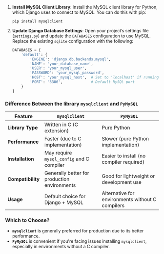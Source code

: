 1. **Install MySQL Client Library**:
   Install the MySQL client library for Python, which Django uses to connect to MySQL. You can do this with pip:

   ```bash
   pip install mysqlclient
   ```

2. **Update Django Database Settings**:
   Open your project’s settings file (`settings.py`) and update the `DATABASES` configuration to use MySQL. Replace the existing `sqlite` configuration with the following:

   ```python
   DATABASES = {
       'default': {
           'ENGINE': 'django.db.backends.mysql',
           'NAME': 'your_database_name',
           'USER': 'your_mysql_user',
           'PASSWORD': 'your_mysql_password',
           'HOST': 'your_mysql_host',  # Set to 'localhost' if running on the same server
           'PORT': '3306',             # Default MySQL port
       }
   }
   

### Difference Between the library `mysqlclient` and `PyMySQL`

| Feature                | `mysqlclient`                                | `PyMySQL`                                    |
|------------------------|----------------------------------------------|----------------------------------------------|
| **Library Type**       | Written in C (C extension)                   | Pure Python                                  |
| **Performance**        | Faster (due to C implementation)             | Slower (pure Python implementation)          |
| **Installation**       | May require `mysql_config` and C compiler    | Easier to install (no compiler required)     |
| **Compatibility**      | Generally better for production environments | Good for lightweight or development use      |
| **Usage**              | Default choice for Django + MySQL            | Alternative for environments without C compilers |

### Which to Choose?

- **`mysqlclient`** is generally preferred for production due to its better performance.
- **`PyMySQL`** is convenient if you're facing issues installing `mysqlclient`, especially in environments without a C compiler.
